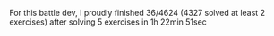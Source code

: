 For this battle dev, I proudly finished 36/4624 (4327 solved at least 2 exercises) after solving 5 exercises in 1h 22min 51sec
